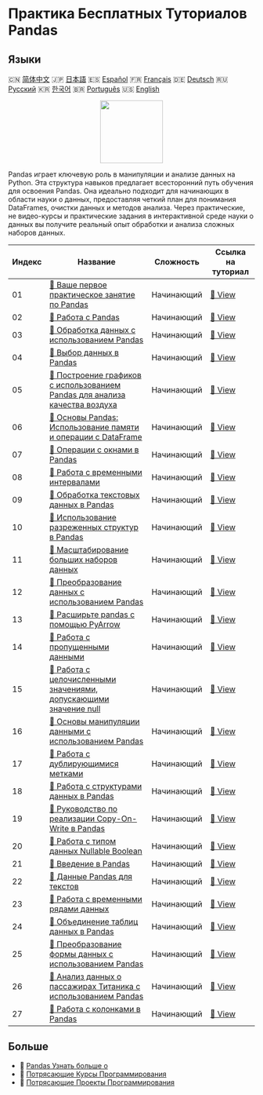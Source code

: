 # Практика Бесплатных Туториалов Pandas

## Языки

🇨🇳 [简体中文](README_zh.md) 🇯🇵 [日本語](README_ja.md) 🇪🇸 [Español](README_es.md) 🇫🇷 [Français](README_fr.md) 🇩🇪 [Deutsch](README_de.md) 🇷🇺 [Русский](README_ru.md) 🇰🇷 [한국어](README_ko.md) 🇧🇷 [Português](README_pt.md) 🇺🇸 [English](README.md) 

<div align="center">
<img width="128px" src="https://file.labex.io/path/qhqKKAjZr3K5.png">
</div>

Pandas играет ключевую роль в манипуляции и анализе данных на Python. Эта структура навыков предлагает всесторонний путь обучения для освоения Pandas. Она идеально подходит для начинающих в области науки о данных, предоставляя четкий план для понимания DataFrames, очистки данных и методов анализа. Через практические, не видео-курсы и практические задания в интерактивной среде науки о данных вы получите реальный опыт обработки и анализа сложных наборов данных.

|   Индекс | Название                                                                                                                                                           | Сложность   | Ссылка на туториал                                                                                  |
|----------|--------------------------------------------------------------------------------------------------------------------------------------------------------------------|-------------|-----------------------------------------------------------------------------------------------------|
|       01 | [📖 Ваше первое практическое занятие по Pandas](https://labex.io/ru/tutorials/pandas-your-first-pandas-lab-92727)                                                  | Начинающий  | [🔗 View](https://labex.io/ru/tutorials/pandas-your-first-pandas-lab-92727)                         |
|       02 | [📖 Работа с Pandas](https://labex.io/ru/tutorials/python-working-with-pandas-65430)                                                                               | Начинающий  | [🔗 View](https://labex.io/ru/tutorials/python-working-with-pandas-65430)                           |
|       03 | [📖 Обработка данных с использованием Pandas](https://labex.io/ru/tutorials/python-pandas-data-manipulation-65431)                                                 | Начинающий  | [🔗 View](https://labex.io/ru/tutorials/python-pandas-data-manipulation-65431)                      |
|       04 | [📖 Выбор данных в Pandas](https://labex.io/ru/tutorials/python-data-selection-in-pandas-65432)                                                                    | Начинающий  | [🔗 View](https://labex.io/ru/tutorials/python-data-selection-in-pandas-65432)                      |
|       05 | [📖 Построение графиков с использованием Pandas для анализа качества воздуха](https://labex.io/ru/tutorials/python-pandas-plotting-for-air-quality-analysis-65433) | Начинающий  | [🔗 View](https://labex.io/ru/tutorials/python-pandas-plotting-for-air-quality-analysis-65433)      |
|       06 | [📖 Основы Pandas: Использование памяти и операции с DataFrame](https://labex.io/ru/tutorials/python-pandas-basics-dataframe-memory-and-operations-65446)          | Начинающий  | [🔗 View](https://labex.io/ru/tutorials/python-pandas-basics-dataframe-memory-and-operations-65446) |
|       07 | [📖 Операции с окнами в Pandas](https://labex.io/ru/tutorials/python-windowing-operations-in-pandas-65457)                                                         | Начинающий  | [🔗 View](https://labex.io/ru/tutorials/python-windowing-operations-in-pandas-65457)                |
|       08 | [📖 Работа с временными интервалами](https://labex.io/ru/tutorials/python-working-with-time-deltas-65456)                                                          | Начинающий  | [🔗 View](https://labex.io/ru/tutorials/python-working-with-time-deltas-65456)                      |
|       09 | [📖 Обработка текстовых данных в Pandas](https://labex.io/ru/tutorials/python-text-data-handling-in-pandas-65455)                                                  | Начинающий  | [🔗 View](https://labex.io/ru/tutorials/python-text-data-handling-in-pandas-65455)                  |
|       10 | [📖 Использование разреженных структур в Pandas](https://labex.io/ru/tutorials/python-using-sparse-structures-in-pandas-65454)                                     | Начинающий  | [🔗 View](https://labex.io/ru/tutorials/python-using-sparse-structures-in-pandas-65454)             |
|       11 | [📖 Масштабирование больших наборов данных](https://labex.io/ru/tutorials/pandas-scaling-large-datasets-65453)                                                     | Начинающий  | [🔗 View](https://labex.io/ru/tutorials/pandas-scaling-large-datasets-65453)                        |
|       12 | [📖 Преобразование данных с использованием Pandas](https://labex.io/ru/tutorials/python-data-reshaping-with-pandas-65452)                                          | Начинающий  | [🔗 View](https://labex.io/ru/tutorials/python-data-reshaping-with-pandas-65452)                    |
|       13 | [📖 Расширьте pandas с помощью PyArrow](https://labex.io/ru/tutorials/python-enhance-pandas-with-pyarrow-65451)                                                    | Начинающий  | [🔗 View](https://labex.io/ru/tutorials/python-enhance-pandas-with-pyarrow-65451)                   |
|       14 | [📖 Работа с пропущенными данными](https://labex.io/ru/tutorials/python-handling-missing-data-65449)                                                               | Начинающий  | [🔗 View](https://labex.io/ru/tutorials/python-handling-missing-data-65449)                         |
|       15 | [📖 Работа с целочисленными значениями, допускающими значение null](https://labex.io/ru/tutorials/python-working-with-nullable-integers-65448)                     | Начинающий  | [🔗 View](https://labex.io/ru/tutorials/python-working-with-nullable-integers-65448)                |
|       16 | [📖 Основы манипуляции данными с использованием Pandas](https://labex.io/ru/tutorials/python-pandas-data-manipulation-fundamentals-65447)                          | Начинающий  | [🔗 View](https://labex.io/ru/tutorials/python-pandas-data-manipulation-fundamentals-65447)         |
|       17 | [📖 Работа с дублирующимися метками](https://labex.io/ru/tutorials/python-handling-duplicate-labels-65444)                                                         | Начинающий  | [🔗 View](https://labex.io/ru/tutorials/python-handling-duplicate-labels-65444)                     |
|       18 | [📖 Работа с структурами данных в Pandas](https://labex.io/ru/tutorials/python-working-with-data-structures-in-pandas-65443)                                       | Начинающий  | [🔗 View](https://labex.io/ru/tutorials/python-working-with-data-structures-in-pandas-65443)        |
|       19 | [📖 Руководство по реализации Copy-On-Write в Pandas](https://labex.io/ru/tutorials/python-pandas-copy-on-write-implementation-guide-65442)                        | Начинающий  | [🔗 View](https://labex.io/ru/tutorials/python-pandas-copy-on-write-implementation-guide-65442)     |
|       20 | [📖 Работа с типом данных Nullable Boolean](https://labex.io/ru/tutorials/python-working-with-nullable-boolean-data-65441)                                         | Начинающий  | [🔗 View](https://labex.io/ru/tutorials/python-working-with-nullable-boolean-data-65441)            |
|       21 | [📖 Введение в Pandas](https://labex.io/ru/tutorials/python-introduction-to-pandas-65440)                                                                          | Начинающий  | [🔗 View](https://labex.io/ru/tutorials/python-introduction-to-pandas-65440)                        |
|       22 | [📖 Данные Pandas для текстов](https://labex.io/ru/tutorials/python-pandas-textual-data-65439)                                                                     | Начинающий  | [🔗 View](https://labex.io/ru/tutorials/python-pandas-textual-data-65439)                           |
|       23 | [📖 Работа с временными рядами данных](https://labex.io/ru/tutorials/python-handling-time-series-data-65438)                                                       | Начинающий  | [🔗 View](https://labex.io/ru/tutorials/python-handling-time-series-data-65438)                     |
|       24 | [📖 Объединение таблиц данных в Pandas](https://labex.io/ru/tutorials/python-combining-data-tables-in-pandas-65437)                                                | Начинающий  | [🔗 View](https://labex.io/ru/tutorials/python-combining-data-tables-in-pandas-65437)               |
|       25 | [📖 Преобразование формы данных с использованием Pandas](https://labex.io/ru/tutorials/python-reshaping-data-with-pandas-65436)                                    | Начинающий  | [🔗 View](https://labex.io/ru/tutorials/python-reshaping-data-with-pandas-65436)                    |
|       26 | [📖 Анализ данных о пассажирах Титаника с использованием Pandas](https://labex.io/ru/tutorials/python-titanic-passenger-data-analysis-with-pandas-65435)           | Начинающий  | [🔗 View](https://labex.io/ru/tutorials/python-titanic-passenger-data-analysis-with-pandas-65435)   |
|       27 | [📖 Работа с колонками в Pandas](https://labex.io/ru/tutorials/python-working-with-columns-in-pandas-65434)                                                        | Начинающий  | [🔗 View](https://labex.io/ru/tutorials/python-working-with-columns-in-pandas-65434)                |

## Больше

- 🔗 [Pandas Узнать больше о](https://labex.io/ru/skilltrees/pandas)
- 🔗 [Потрясающие Курсы Программирования](https://github.com/labex-labs/awesome-programming-courses)
- 🔗 [Потрясающие Проекты Программирования](https://github.com/labex-labs/awesome-programming-projects)

